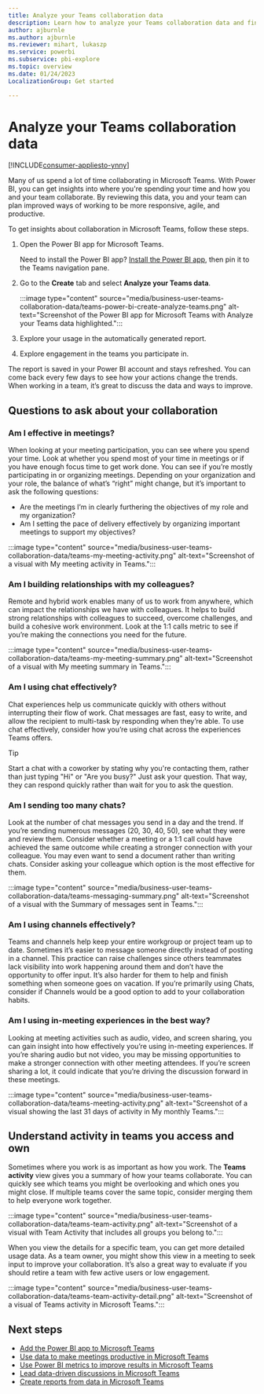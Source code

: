 ```yaml
---
title: Analyze your Teams collaboration data
description: Learn how to analyze your Teams collaboration data and find ways to improve and become more responsive, agile, and productive. 
author: ajburnle
ms.author: ajburnle
ms.reviewer: mihart, lukaszp
ms.service: powerbi
ms.subservice: pbi-explore
ms.topic: overview
ms.date: 01/24/2023
LocalizationGroup: Get started

---
```


# Analyze your Teams collaboration data

[!INCLUDE[consumer-appliesto-ynny](../includes/consumer-appliesto-ynny.md)]

Many of us spend a lot of time collaborating in Microsoft Teams. With Power BI, you can get insights into where you're spending your time and how you and your team collaborate.  By reviewing this data, you and your team can plan improved ways of working to be more responsive, agile, and productive.

To get insights about collaboration in Microsoft Teams, follow these steps.

1. Open the Power BI app for Microsoft Teams.

    Need to install the Power BI app? [Install the Power BI app](../collaborate-share/service-microsoft-teams-app.md#install-the-power-bi-app), then pin it to the Teams navigation pane.

1. Go to the **Create** tab and select **Analyze your Teams data**.

    :::image type="content" source="media/business-user-teams-collaboration-data/teams-power-bi-create-analyze-teams.png" alt-text="Screenshot of the Power BI app for Microsoft Teams with Analyze your Teams data highlighted.":::

1. Explore your usage in the automatically generated report.
1. Explore engagement in the teams you participate in.

The report is saved in your Power BI account and stays refreshed. You can come back every few days to see how  your actions change the trends. When working in a team, it’s great to discuss the data and ways to improve.

## Questions to ask about your collaboration

### Am I effective in meetings?  

When looking at your meeting participation, you can see where you spend your time. Look at whether you spend most of your time in meetings or if you have enough focus time to get work done. You can see if you’re mostly participating in or organizing meetings. Depending on your organization and your role, the balance of what’s “right” might change, but it’s important to ask the following questions:

- Are the meetings I’m in clearly furthering the objectives of my role and my organization?
- Am I setting the pace of delivery effectively by organizing important meetings to support my objectives?

:::image type="content" source="media/business-user-teams-collaboration-data/teams-my-meeting-activity.png" alt-text="Screenshot of a visual with My meeting activity in Teams.":::

### Am I building relationships with my colleagues?

Remote and hybrid work enables many of us to work from anywhere, which can impact the relationships we have with colleagues. It helps to build strong relationships with colleagues to succeed, overcome challenges, and build a cohesive work environment. Look at the 1:1 calls metric to see if you’re making the connections you need for the future.

:::image type="content" source="media/business-user-teams-collaboration-data/teams-my-meeting-summary.png" alt-text="Screenshot of a visual with My meeting summary in Teams.":::

### Am I using chat effectively?  

Chat experiences help us communicate quickly with others without interrupting their flow of work. Chat messages are fast, easy to write, and allow the recipient to multi-task by responding when they’re able. To use chat effectively, consider how you’re using chat across the experiences Teams offers.

> [!TIP]
> Start a chat with a coworker by stating why you're contacting them, rather than just typing "Hi" or "Are you busy?" Just ask your question. That way, they can respond quickly rather than wait for you to ask the question.

### Am I sending too many chats?  

Look at the number of chat messages you send in a day and the trend. If you’re sending numerous messages (20, 30, 40, 50), see what they were and review them. Consider whether a meeting or a 1:1 call could have achieved the same outcome while creating a stronger connection with your colleague. You may even want to send a document rather than writing chats. Consider asking your colleague which option is the most effective for them.

:::image type="content" source="media/business-user-teams-collaboration-data/teams-messaging-summary.png" alt-text="Screenshot of a visual with the Summary of messages sent in Teams.":::

### Am I using channels effectively?

Teams and channels help keep your entire workgroup or project team up to date. Sometimes it’s easier to message someone directly instead of posting in a channel. This practice can raise challenges since others teammates lack visibility into work happening around them and don’t have the opportunity to offer input. It’s also harder for them to help and finish something when someone goes on vacation. If you’re primarily using Chats, consider if Channels would be a good option to add to your collaboration habits.  

### Am I using in-meeting experiences in the best way?

Looking at meeting activities such as audio, video, and screen sharing, you can gain insight into how effectively you’re using in-meeting experiences. If you’re sharing audio but not video, you may be missing opportunities to make a stronger connection with other meeting attendees. If you’re screen sharing a lot, it could indicate that you’re driving the discussion forward in these meetings.

:::image type="content" source="media/business-user-teams-collaboration-data/teams-meeting-activity.png" alt-text="Screenshot of a visual showing the last 31 days of activity in My monthly Teams.":::

## Understand activity in teams you access and own

Sometimes where you work is as important as how you work. The **Teams activity** view gives you a summary of how your teams collaborate. You can quickly see which teams you might be overlooking and which ones you might close. If multiple teams cover the same topic, consider merging them to help everyone work together.  

:::image type="content" source="media/business-user-teams-collaboration-data/teams-team-activity.png" alt-text="Screenshot of a visual with Team Activity that includes all groups you belong to.":::

When you view the details for a specific team, you can get more detailed usage data. As a team owner, you might show this view in a meeting to seek input to improve your collaboration. It’s also a great way to evaluate if you should retire a team with few active users or low engagement.

:::image type="content" source="media/business-user-teams-collaboration-data/teams-team-activity-detail.png" alt-text="Screenshot of a visual of Teams activity in Microsoft Teams.":::

## Next steps

- [Add the Power BI app to Microsoft Teams](../collaborate-share/service-microsoft-teams-app.md)
- [Use data to make meetings productive in Microsoft Teams](business-user-teams-meetings.md)
- [Use Power BI metrics to improve results in Microsoft Teams](business-user-teams-goals.md)
- [Lead data-driven discussions in Microsoft Teams](business-user-teams-share-data.md)
- [Create reports from data in Microsoft Teams](business-user-teams-create-reports.md)
